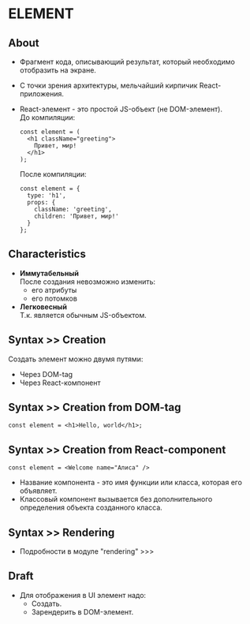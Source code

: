 # ELEMENT

## About
- Фрагмент кода, описывающий результат, который необходимо отобразить на экране.
- С точки зрения архитектуры, мельчайший кирпичик React-приложения.
- React-элемент - это простой JS-объект (не DOM-элемент).  
  До компиляции:

  ```
  const element = (
    <h1 className="greeting">
      Привет, мир!
    </h1>
  );
  ```
  После компиляции:

  ```
  const element = {
    type: 'h1',
    props: {
      className: 'greeting',
      children: 'Привет, мир!'
    }
  };
  ```

## Characteristics
- __Иммутабельный__  
После создания невозможно изменить:
  - его атрибуты
  - его потомков
- __Легковесный__  
Т.к. является обычным JS-объектом.

## Syntax >> Creation
Создать элемент можно двумя путями:
- Через DOM-tag
- Через React-компонент

## Syntax >> Creation from DOM-tag
  ```
  const element = <h1>Hello, world</h1>;
  ```
## Syntax >> Creation from React-component

  ```
  const element = <Welcome name="Алиса" />
  ```
- Название компонента - это имя функции или класса, которая его объявляет.
- Классовый компонент вызывается без дополнительного определения объекта созданного класса.

## Syntax >> Rendering
- Подробности в модуле "rendering" >>>

## Draft
- Для отображения в UI элемент надо:
  - Создать.
  - Зарендерить в DOM-элемент.